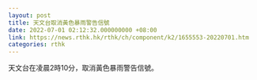```yaml
---
layout: post
title: 天文台取消黃色暴雨警告信號
date: 2022-07-01 02:12:32.000000000 +08:00
link: https://news.rthk.hk/rthk/ch/component/k2/1655553-20220701.htm
categories: rthk
---
```


天文台在凌晨2時10分，取消黃色暴雨警告信號。
